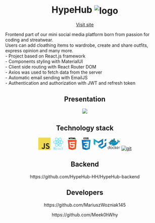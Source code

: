 <h1 align="center">HypeHub <img align="center" alt="logo" width="50px" src="https://github.com/HypeHub-HH/HypeHub-backend/assets/119299967/926fff61-999d-45b5-949f-6398f0c725af" /></h1>

<p align="center"><a href="https://hypehub.azurewebsites.net" target="_blank" rel="noreferrer" >Visit site</a></p>

<p>Frontend part of our mini social media platform born from passion for coding and streatwear. </br>
Users can add cloathing items to wardrobe, create and share outfits, express opinion and many more.</br>
- Project based on React.js framework</br>
- Components styling with MaterialUI</br>
- Client side routing with React Router DOM</br>
- Axios was used to fetch data from the server</br>
- Automatic email sending with EmailJS</br>
- Authentication and authorization with JWT and refresh token</br>
</p>


<h2 align="center">Presentation</h2>
<p align="center">
  <a href="https://www.youtube.com/watch?v=DAm0bH_8FP8"><img src="https://i9.ytimg.com/vi_webp/DAm0bH_8FP8/mqdefault.webp?v=655f6692&sqp=CMTcgasG&rs=AOn4CLDBHMvSRA7St0biIDa5AAMpnm9lhQ"></a>
</p>

<h2 align="center">Technology stack</h2>
<p align="center">
  <a href="https://developer.mozilla.org/en-US/docs/Web/JavaScript" target="_blank" rel="noreferrer"> <img src="https://raw.githubusercontent.com/devicons/devicon/master/icons/javascript/javascript-original.svg" alt="javascript" width="40" height="40"/></a>
  <a href="https://reactjs.org/" target="_blank" rel="noreferrer"> <img src="https://raw.githubusercontent.com/devicons/devicon/master/icons/react/react-original-wordmark.svg" alt="react" width="40" height="40"/></a>
  <a href="https://www.w3.org/html/" target="_blank" rel="noreferrer"> <img src="https://raw.githubusercontent.com/devicons/devicon/master/icons/html5/html5-original-wordmark.svg" alt="html5" width="40" height="40"/></a>
  <a href="https://www.w3schools.com/css/" target="_blank" rel="noreferrer"> <img src="https://raw.githubusercontent.com/devicons/devicon/master/icons/css3/css3-original-wordmark.svg" alt="css3" width="40" height="40"/></a>
  <a href="https://mui.com/" target="_blank" rel="noreferrer"> <img src="https://raw.githubusercontent.com/devicons/devicon/master/icons/materialui/materialui-original.svg" alt="materialui" width="40" height="40"/></a>
  <a href="https://www.docker.com/" target="_blank" rel="noreferrer"> <img src="https://raw.githubusercontent.com/devicons/devicon/master/icons/docker/docker-original-wordmark.svg" alt="docker" width="40" height="40"/></a>
  <a href="https://git-scm.com/" target="_blank" rel="noreferrer"> <img src="https://www.vectorlogo.zone/logos/git-scm/git-scm-icon.svg" alt="git" width="40" height="40"/></a>
</p>

<h2 align="center">Backend</h2>
<p align="center">https://github.com/HypeHub-HH/HypeHub-backend</p>

<h2 align="center">Developers</h2>
<p align="center">https://github.com/MariuszWozniak145</p>
<p align="center">https://github.com/Meek0hWhy</p>
<!--
<h2 align="center">Documentation</h2>
<p align="center">
  <a align="center" href="https://postman.com" target="_blank" rel="noreferrer">API</a>
</p>
<p align="center">
  <a align="center" href="https://postman.com" target="_blank" rel="noreferrer">Class diagram</a>
</p>
<p align="center">
  <a align="center" href="https://postman.com" target="_blank" rel="noreferrer">Database diagram</a>
</p>
-->
<!--
CI ikonka
-->

